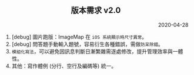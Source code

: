 <h2 align="center">版本需求 v2.0</h2>

<p align="right">2020-04-28</p>

1. \[debug] 圖片跑版：ImageMap 在 `iOS 系統顯示時尺寸異常`。
2. \[debug] 問答題手動輸入題號，容易衍生各種錯誤，需做`防呆除錯`。
3. `模組化寫法`，可以避免因訊息判斷日漸繁雜需逐處修改，提升管理效率與一體性。
4. 其他：寫作體例 (分行、空行及編碼等) 統一。

